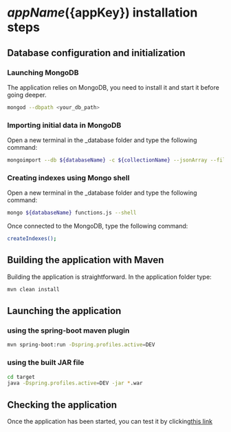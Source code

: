 # ${appName} (${appKey}) installation steps

## Database configuration and initialization

### Launching MongoDB
The application relies on MongoDB, you need to install it and start it before going deeper.
```sh
mongod --dbpath <your_db_path>
```

### Importing initial data in MongoDB
Open a new terminal in the _database folder and type the following command:
```sh
mongoimport --db ${databaseName} -c ${collectionName} --jsonArray --file init.json --drop
```

### Creating indexes using Mongo shell
Open a new terminal in the _database folder and type the following command:

```sh
mongo ${databaseName} functions.js --shell
```

Once connected to the MongoDB, type the following command:
```sh
createIndexes();
```

## Building the application with Maven
Building the application is straightforward. In the application folder type:
```sh
mvn clean install
```

## Launching the application

### using the spring-boot maven plugin
```sh
mvn spring-boot:run -Dspring.profiles.active=DEV
```

### using the built JAR file
```sh
cd target
java -Dspring.profiles.active=DEV -jar *.war
```

## Checking the application
Once the application has been started, you can test it by clicking[this link](http://localhost:${serverPort}${contextPath}/swagger-ui.html)
